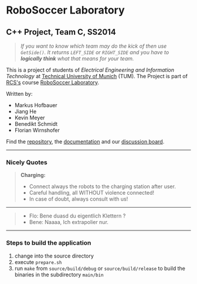 # RoboSoccer Laboratory

## C++ Project, Team C, SS2014

> *If you want to know which team may do the kick of then use `GetSide()`. It returns `LEFT_SIDE` or `RIGHT_SIDE` and you have to **logically think** what that means for your team.*

This is a project of students of *Electrical Engineering and Information Technology* at [Technical University of Munich](http://www.tum.de) (TUM).
The Project is part of [RCS's](http://www.rcs.ei.tum.de) course [RoboSoccer Laboratory](http://www.rcs.ei.tum.de).

Written by:

-   Markus Hofbauer
-   Jiang He
-   Kevin Meyer
-   Benedikt Schmidt
-   Florian Wirnshofer

Find the [repository](https://bitbucket.org/robosoccer/robosoccer), the [documentation](http://kevin-meyer.de/docu-robosoccer/) and our [discussion board](https://forum.kevin-meyer.de/).

---

### Nicely Quotes

> **Charging:**  
>  
> - Connect always the robots to the charging station after user.  
> - Careful handling, all WITHOUT violence connected!  
> - In case of doubt, always consult with us!  

---  

> - Flo:   Bene duasd du eigentlich Klettern ?  
> - Bene:  Naaaa, Ich extrapolier nur.

---

### Steps to build the application

1. change into the source directory
2. execute `prepare.sh`
3. run `make` from `source/build/debug` or `source/build/release` to build the binaries in the subdirectory `main/bin`
